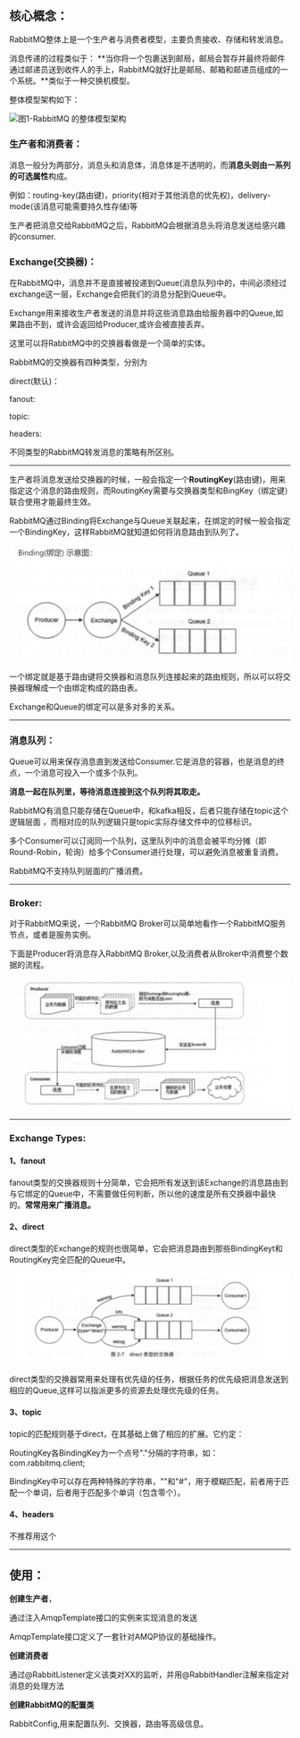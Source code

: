 ## 核心概念：

RabbitMQ整体上是一个生产者与消费者模型，主要负责接收、存储和转发消息。

消息传递的过程类似于： **当你将一个包裹送到邮局，邮局会暂存并最终将邮件通过邮递员送到收件人的手上，RabbitMQ就好比是邮局、邮箱和邮递员组成的一个系统。**类似于一种交换机模型。

整体模型架构如下：

![图1-RabbitMQ 的整体模型架构](https://camo.githubusercontent.com/6ba7ff34904c9491910064f349eb85007e1a62456a7800223fd1f1caf26d9e43/687474703a2f2f6d792d626c6f672d746f2d7573652e6f73732d636e2d6265696a696e672e616c6979756e63732e636f6d2f31382d31322d31362f39363338383534362e6a7067)

### 生产者和消费者：

消息一般分为两部分，消息头和消息体，消息体是不透明的，而**消息头则由一系列的可选属性**构成。

例如：routing-key(路由键)，priority(相对于其他消息的优先权)，delivery-mode(该消息可能需要持久性存储)等

生产者把消息交给RabbitMQ之后，RabbitMQ会根据消息头将消息发送给感兴趣的consumer.

### Exchange(交换器)：

在RabbitMQ中，消息并不是直接被投递到Queue(消息队列)中的，中间必须经过exchange这一层，Exchange会把我们的消息分配到Queue中。

Exchange用来接收生产者发送的消息并将这些消息路由给服务器中的Queue,如果路由不到，或许会返回给Producer,或许会被直接丢弃。

这里可以将RabbitMQ中的交换器看做是一个简单的实体。

RabbitMQ的交换器有四种类型，分别为

direct(默认)：

fanout:

topic:

headers:

不同类型的RabbitMQ转发消息的策略有所区别。

------

生产者将消息发送给交换器的时候，一般会指定一个**RoutingKey**(路由键)，用来指定这个消息的路由规则，而RoutingKey需要与交换器类型和BingKey（绑定键）联合使用才能最终生效。

RabbitMQ通过Binding将Exchange与Queue关联起来，在绑定的时候一般会指定一个BindingKey，这样RabbitMQ就知道如何将消息路由到队列了。

![image-20201220171435925](https://raw.githubusercontent.com/znsfox/PicGo/master/img/20201220171436.png)

一个绑定就是基于路由键将交换器和消息队列连接起来的路由规则，所以可以将交换器理解成一个由绑定构成的路由表。

Exchange和Queue的绑定可以是多对多的关系。

------

### 消息队列：

Queue可以用来保存消息直到发送给Consumer.它是消息的容器，也是消息的终点，一个消息可投入一个或多个队列。

**消息一起在队列里，等待消息连接到这个队列将其取走。**

RabbitMQ有消息只能存储在Queue中，和kafka相反，后者只能存储在topic这个逻辑层面 ，而相对应的队列逻辑只是topic实际存储文件中的位移标识。

多个Consumer可以订阅同一个队列，这里队列中的消息会被平均分摊（即Round-Robin，轮询）给多个Consumer进行处理，可以避免消息被重复消费。

RabbitMQ不支持队列层面的广播消费。

------



### Broker:

对于RabbitMQ来说，一个RabbitMQ Broker可以简单地看作一个RabbitMQ服务节点，或者是服务实例。

下面是Producer将消息存入RabbitMQ Broker,以及消费者从Broker中消费整个数据的流程。

![image-20201220174633723](https://raw.githubusercontent.com/znsfox/PicGo/master/img/20201220174633.png)

------

### Exchange	Types:

#### 1、fanout

fanout类型的交换器规则十分简单，它会把所有发送到该Exchange的消息路由到与它绑定的Queue中，不需要做任何判断，所以他的速度是所有交换器中最快的。**常常用来广播消息。**

#### 2、direct

direct类型的Exchange的规则也很简单，它会把消息路由到那些BindingKeyt和RoutingKey完全匹配的Queue中。

![image-20201222090116931](https://raw.githubusercontent.com/znsfox/PicGo/master/img/20201222090124.png)

direct类型的交换器常用来处理有优先级的任务，根据任务的优先级把消息发送到相应的Queue,这样可以指派更多的资源去处理优先级的任务。

#### 3、topic

topic的匹配规则基于direct，在其基础上做了相应的扩展。它约定：

RoutingKey各BindingKey为一个点号"."分隔的字符串，如：com.rabbitmq.client;

BindingKey中可以存在两种特殊的字符串，""和"#"，用于模糊匹配，前者用于匹配一个单词，后者用于匹配多个单词（包含零个）。

#### 4、headers

不推荐用这个 

------

## 使用：

**创建生产者**，

通过注入AmqpTemplate接口的实例来实现消息的发送

AmqpTemplate接口定义了一套针对AMQP协议的基础操作。

**创建消费者**

通过@RabbitListener定义该类对XX的监听，并用@RabbitHandler注解来指定对消息的处理方法



**创建RabbitMQ的配置类**

RabbitConfig,用来配置队列、交换器，路由等高级信息。







